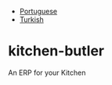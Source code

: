-   [Portuguese](README.pt.md)
-   [Turkish](README.tr.md)

# kitchen-butler
An ERP for your Kitchen
